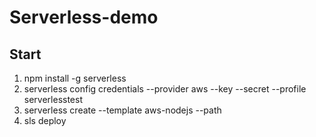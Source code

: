 # Serverless-demo

## Start
1. npm install -g serverless
2. serverless config credentials --provider aws --key <key> --secret <secret> --profile serverlesstest
3. serverless create --template aws-nodejs --path <oath>
4. sls deploy